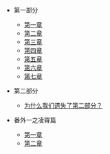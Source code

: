 * 第一部分

  * [第一章](/zh-cn/part1/chapter1.md)
  * [第二章](/zh-cn/part1/chapter2.md)
  * [第三章](/zh-cn/part1/chapter3.md)
  * [第四章](/zh-cn/part1/chapter4.md)
  * [第五章](/zh-cn/part1/chapter5.md)
  * [第六章](/zh-cn/part1/chapter6.md)
  * [第七章](/zh-cn/part1/chapter7.md)

* 第二部分
  * [为什么我们遗失了第二部分？](/zh-cn/part2/missing.md) 

* 番外一之凌霄篇
  * [第一章](/zh-cn/ex1/chapter1.md) 
  * [第二章](/zh-cn/ex1/chapter2.md) 
